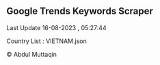 

## Google Trends Keywords Scraper 
 
Last Update 16-08-2023 , 05:27:44

Country List :
VIETNAM.json



© Abdul Muttaqin 
